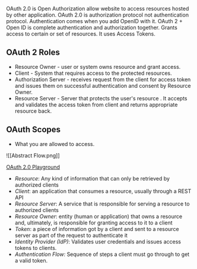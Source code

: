 OAuth 2.0 is Open Authorization allow website to access resources hosted by other application.
OAuth 2.0 is authorization protocol not authentication protocol. Authentication comes when you add OpenID with it. OAuth 2 + Open ID is complete authentication and authorization together.
Grants access to certain or set of resources.
It uses Access Tokens.

## OAuth 2 Roles
- Resource Owner - user or system owns resource and grant access.
- Client - System that requires access to the protected resources.
- Authorization Server - receives request from the client for access token and issues them on successful authentication and consent by Resource Owner. 
- Resource Server - Server that protects the user's resource . It accepts and validates the access token from client and returns appropriate resource back.

## OAuth Scopes
- What you are allowed to access.


![[Abstract Flow.png]]

[OAuth 2.0 Playground](https://www.oauth.com/playground/)

-   _Resource_: Any kind of information that can only be retrieved by authorized clients
-   _Client_: an application that consumes a resource, usually through a REST API
-   _Resource Server_: A service that is responsible for serving a resource to authorized clients
-   _Resource Owner_: entity (human or application) that owns a resource and, ultimately, is responsible for granting access to it to a client
-   _Token_: a piece of information got by a client and sent to a resource server as part of the request to authenticate it
-   _Identity Provider (IdP)_: Validates user credentials and issues access tokens to clients.
-   _Authentication Flow:_ Sequence of steps a client must go through to get a valid token.